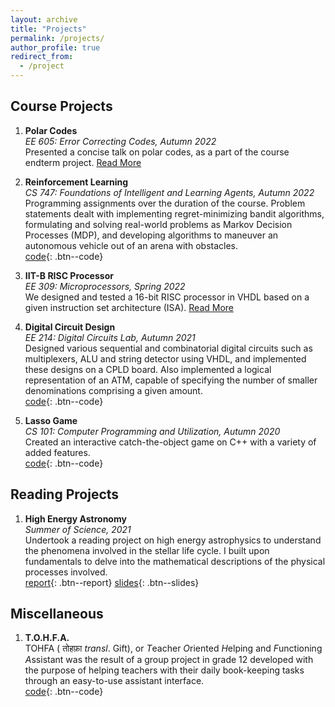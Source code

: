 ```yaml
---
layout: archive
title: "Projects"
permalink: /projects/
author_profile: true
redirect_from:
  - /project
---
```


## Course Projects

1. **Polar Codes**  
_EE 605: Error Correcting Codes, Autumn 2022_  
Presented a concise talk on polar codes, as a part of the course endterm project. [Read More](/projects/polar)    

2. **Reinforcement Learning**  
_CS 747: Foundations of Intelligent and Learning Agents, Autumn 2022_  
Programming assignments over the duration of the course. Problem statements dealt with implementing regret-minimizing bandit algorithms, formulating and solving real-world problems as Markov Decision Processes (MDP), and developing algorithms to maneuver an autonomous vehicle out of an arena with obstacles.     
[code](https://github.com/Aayush2003/CS747-Assignments){: .btn--code}  

3. **IIT-B RISC Processor**  
_EE 309: Microprocessors, Spring 2022_  
We designed and tested a 16-bit RISC processor in VHDL based on a given instruction set architecture (ISA). [Read More](/projects/risc)  

4. **Digital Circuit Design**  
_EE 214: Digital Circuits Lab, Autumn 2021_  
Designed various sequential and combinatorial digital circuits such as multiplexers, ALU and string detector using VHDL, and implemented these designs on a CPLD board. Also implemented a logical representation of an ATM, capable of specifying the number of smaller denominations comprising a given amount.   
[code](https://github.com/Aayush2003/EE214){: .btn--code}  

5. **Lasso Game**  
_CS 101: Computer Programming and Utilization, Autumn 2020_    
Created an interactive catch-the-object game on C++ with a variety of added features.    
[code](https://github.com/Aayush2003/Lasso-Game-CS101){: .btn--code}  

## Reading Projects

1. **High Energy Astronomy**  
_Summer of Science, 2021_  
Undertook a reading project on high energy astrophysics to understand the phenomena involved in the stellar life cycle. I built upon fundamentals to delve into the mathematical descriptions of the physical processes involved.    
[report](/files/SoS-2021-Report.pdf){: .btn--report} [slides](/files/SoS-2021-Presentation.pdf){: .btn--slides}  

## Miscellaneous

1. **T.O.H.F.A.**  
TOHFA ( तोहफ़ा _transl_. Gift), or *T*eacher *O*riented *H*elping and *F*unctioning *A*ssistant was the result of a group project in grade 12 developed with the purpose of helping teachers with their daily book-keeping tasks through an easy-to-use assistant interface.    
[code](https://github.com/Aayush2003/T.O.H.F.A){: .btn--code}  
